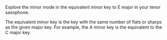 Explore the minor mode in the equivalent minor key to E major in your tenor saxophone.

The equivalent minor key is the key with the same number of flats or sharps as the given major key.
For example, the A minor key is the equivalent to the C major key.
